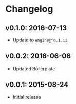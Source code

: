 # Changelog

## v0.1.0: 2016-07-13

- Update to `engine@^0.1.11`

## v0.0.2: 2016-06-06

- Updated Boilerplate

## v0.0.1: 2015-08-24

- Initial release

